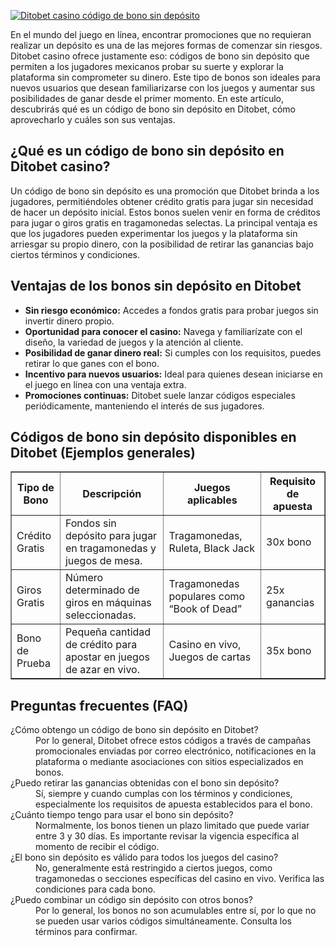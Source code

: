 [![Ditobet casino código de bono sin depósito](https://123-caf.pages.dev/gitsignup.png)](https://vrmoo.ru/Bt82HjjY)

<p>En el mundo del juego en línea, encontrar promociones que no requieran realizar un depósito es una de las mejores formas de comenzar sin riesgos. Ditobet casino ofrece justamente eso: códigos de bono sin depósito que permiten a los jugadores mexicanos probar su suerte y explorar la plataforma sin comprometer su dinero. Este tipo de bonos son ideales para nuevos usuarios que desean familiarizarse con los juegos y aumentar sus posibilidades de ganar desde el primer momento. En este artículo, descubrirás qué es un código de bono sin depósito en Ditobet, cómo aprovecharlo y cuáles son sus ventajas.</p>  <h2>¿Qué es un código de bono sin depósito en Ditobet casino?</h2> <p>Un código de bono sin depósito es una promoción que Ditobet brinda a los jugadores, permitiéndoles obtener crédito gratis para jugar sin necesidad de hacer un depósito inicial. Estos bonos suelen venir en forma de créditos para jugar o giros gratis en tragamonedas selectas. La principal ventaja es que los jugadores pueden experimentar los juegos y la plataforma sin arriesgar su propio dinero, con la posibilidad de retirar las ganancias bajo ciertos términos y condiciones.</p>  <h2>Ventajas de los bonos sin depósito en Ditobet</h2> <ul>   <li><strong>Sin riesgo económico:</strong> Accedes a fondos gratis para probar juegos sin invertir dinero propio.</li>   <li><strong>Oportunidad para conocer el casino:</strong> Navega y familiarízate con el diseño, la variedad de juegos y la atención al cliente.</li>   <li><strong>Posibilidad de ganar dinero real:</strong> Si cumples con los requisitos, puedes retirar lo que ganes con el bono.</li>   <li><strong>Incentivo para nuevos usuarios:</strong> Ideal para quienes desean iniciarse en el juego en línea con una ventaja extra.</li>   <li><strong>Promociones continuas:</strong> Ditobet suele lanzar códigos especiales periódicamente, manteniendo el interés de sus jugadores.</li> </ul>  <h2>Códigos de bono sin depósito disponibles en Ditobet (Ejemplos generales)</h2> <table border="1" cellpadding="8" cellspacing="0" style="border-collapse: collapse; width: 100%;">   <thead>     <tr>       <th>Tipo de Bono</th>       <th>Descripción</th>       <th>Juegos aplicables</th>       <th>Requisito de apuesta</th>     </tr>   </thead>   <tbody>     <tr>       <td>Crédito Gratis</td>       <td>Fondos sin depósito para jugar en tragamonedas y juegos de mesa.</td>       <td>Tragamonedas, Ruleta, Black Jack</td>       <td>30x bono</td>     </tr>     <tr>       <td>Giros Gratis</td>       <td>Número determinado de giros en máquinas seleccionadas.</td>       <td>Tragamonedas populares como “Book of Dead”</td>       <td>25x ganancias</td>     </tr>     <tr>       <td>Bono de Prueba</td>       <td>Pequeña cantidad de crédito para apostar en juegos de azar en vivo.</td>       <td>Casino en vivo, Juegos de cartas</td>       <td>35x bono</td>     </tr>   </tbody> </table>  <h2>Preguntas frecuentes (FAQ)</h2> <dl>   <dt>¿Cómo obtengo un código de bono sin depósito en Ditobet?</dt>   <dd>Por lo general, Ditobet ofrece estos códigos a través de campañas promocionales enviadas por correo electrónico, notificaciones en la plataforma o mediante asociaciones con sitios especializados en bonos.</dd>    <dt>¿Puedo retirar las ganancias obtenidas con el bono sin depósito?</dt>   <dd>Sí, siempre y cuando cumplas con los términos y condiciones, especialmente los requisitos de apuesta establecidos para el bono.</dd>    <dt>¿Cuánto tiempo tengo para usar el bono sin depósito?</dt>   <dd>Normalmente, los bonos tienen un plazo limitado que puede variar entre 3 y 30 días. Es importante revisar la vigencia específica al momento de recibir el código.</dd>    <dt>¿El bono sin depósito es válido para todos los juegos del casino?</dt>   <dd>No, generalmente está restringido a ciertos juegos, como tragamonedas o secciones específicas del casino en vivo. Verifica las condiciones para cada bono.</dd>    <dt>¿Puedo combinar un código sin depósito con otros bonos?</dt>   <dd>Por lo general, los bonos no son acumulables entre sí, por lo que no se pueden usar varios códigos simultáneamente. Consulta los términos para confirmar.</dd> </dl>